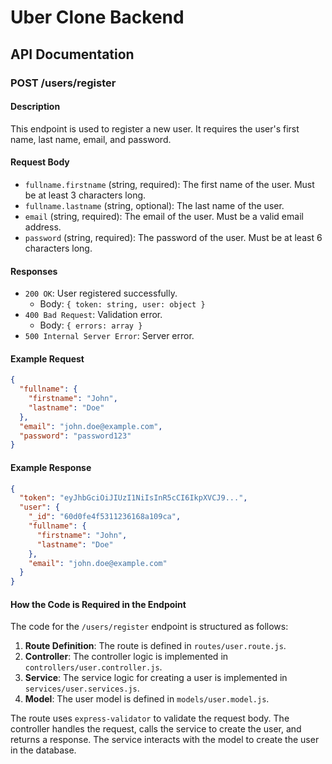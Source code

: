 # Uber Clone Backend

## API Documentation

### POST /users/register

#### Description
This endpoint is used to register a new user. It requires the user's first name, last name, email, and password.

#### Request Body
- `fullname.firstname` (string, required): The first name of the user. Must be at least 3 characters long.
- `fullname.lastname` (string, optional): The last name of the user.
- `email` (string, required): The email of the user. Must be a valid email address.
- `password` (string, required): The password of the user. Must be at least 6 characters long.

#### Responses
- `200 OK`: User registered successfully.
  - Body: `{ token: string, user: object }`
- `400 Bad Request`: Validation error.
  - Body: `{ errors: array }`
- `500 Internal Server Error`: Server error.

#### Example Request
```json
{
  "fullname": {
    "firstname": "John",
    "lastname": "Doe"
  },
  "email": "john.doe@example.com",
  "password": "password123"
}
```

#### Example Response
```json
{
  "token": "eyJhbGciOiJIUzI1NiIsInR5cCI6IkpXVCJ9...",
  "user": {
    "_id": "60d0fe4f5311236168a109ca",
    "fullname": {
      "firstname": "John",
      "lastname": "Doe"
    },
    "email": "john.doe@example.com"
  }
}
```

#### How the Code is Required in the Endpoint
The code for the `/users/register` endpoint is structured as follows:

1. **Route Definition**: The route is defined in `routes/user.route.js`.
2. **Controller**: The controller logic is implemented in `controllers/user.controller.js`.
3. **Service**: The service logic for creating a user is implemented in `services/user.services.js`.
4. **Model**: The user model is defined in `models/user.model.js`.

The route uses `express-validator` to validate the request body. The controller handles the request, calls the service to create the user, and returns a response. The service interacts with the model to create the user in the database.

